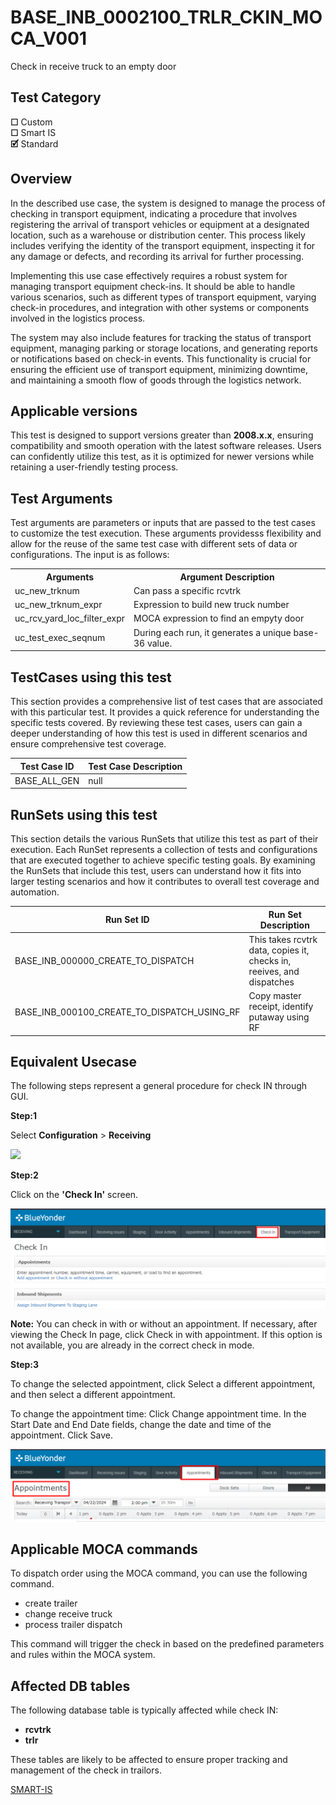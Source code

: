 # **BASE_INB_0002100_TRLR_CKIN_MOCA_V001**


<!-- SMART_DOC_GEN_TEST_DESCR - Start -->
Check in receive truck to an empty door
<!-- SMART_DOC_GEN_TEST_DESCR - End -->

## **Test Category**

**☐** Custom  
**☐** Smart IS  
**🗹** Standard  

## **Overview**

In the described use case, the system is designed to manage the process of checking in transport equipment, indicating a procedure that involves registering the arrival of transport vehicles or equipment at a designated location, such as a warehouse or distribution center. This process likely includes verifying the identity of the transport equipment, inspecting it for any damage or defects, and recording its arrival for further processing.

Implementing this use case effectively requires a robust system for managing transport equipment check-ins. It should be able to handle various scenarios, such as different types of transport equipment, varying check-in procedures, and integration with other systems or components involved in the logistics process.

The system may also include features for tracking the status of transport equipment, managing parking or storage locations, and generating reports or notifications based on check-in events. This functionality is crucial for ensuring the efficient use of transport equipment, minimizing downtime, and maintaining a smooth flow of goods through the logistics network.

## **Applicable versions**

This test is designed to support versions greater than **2008.x.x**,
ensuring compatibility and smooth operation with the latest software
releases. Users can confidently utilize this test, as it is optimized
for newer versions while retaining a user-friendly testing process.

## **Test Arguments**

Test arguments are parameters or inputs that are passed to the test
cases to customize the test execution. These arguments providesss
flexibility and allow for the reuse of the same test case with different
sets of data or configurations. The input is as follows:


<!-- SMART_DOC_GEN_TEST_ARG - Start -->
<table>
<tr><th>Arguments</th><th>Argument Description</th></tr>
<tr><td>uc_new_trknum</td><td>Can pass a specific rcvtrk</td></tr>
<tr><td>uc_new_trknum_expr</td><td>Expression to build new truck number</td></tr>
<tr><td>uc_rcv_yard_loc_filter_expr</td><td>MOCA expression to find an empyty door</td></tr>
<tr><td>uc_test_exec_seqnum</td><td>During each run, it generates a unique base-36 value.</td></tr>
</table>
<!-- SMART_DOC_GEN_TEST_ARG - End -->

## **TestCases using this test**

This section provides a comprehensive list of test cases that are associated with this particular test. It provides a quick reference for understanding the specific tests covered. By reviewing these test cases, users can gain a deeper understanding of how this test is used in different scenarios and ensure comprehensive test coverage.


<!-- SMART_DOC_GEN_TEST_CASE_USING_THIS - Start -->
| Test Case ID | Test Case Description |
| ------------ | --------------------- |
| BASE_ALL_GEN | null |

<!-- SMART_DOC_GEN_TEST_CASE_USING_THIS - End -->

## **RunSets using this test**

This section details the various RunSets that utilize this test as part of their execution. Each RunSet represents a collection of tests and configurations that are executed together to achieve specific testing goals. By examining the RunSets that include this test, users can understand how it fits into larger testing scenarios and how it contributes to overall test coverage and automation.


<!-- SMART_DOC_GEN_RUN_SET_USING_THIS - Start -->
| Run Set ID | Run Set Description |
| ---------- | ------------------- |
| BASE_INB_000000_CREATE_TO_DISPATCH | This takes rcvtrk data, copies it, checks in, reeives, and dispatches |
| BASE_INB_000100_CREATE_TO_DISPATCH_USING_RF | Copy master receipt, identify putaway using RF |

<!-- SMART_DOC_GEN_RUN_SET_USING_THIS - End -->

## **Equivalent Usecase**

The following steps represent a general procedure for check IN through GUI.

**Step:1**

Select **Configuration** > **Receiving**

![](BASE_INB_0002100_TRLR_CKIN_MOCA_V001.png)

**Step:2**

Click on the **'Check In'** screen.

![](BASE_INB_0002100_TRLR_CKIN_MOCA_V001/image2.png)

**Note:** You can check in with or without an appointment. If necessary, after viewing the Check In page, click Check in with appointment. If this option is not available, you are already in the correct check in mode.

**Step:3**

To change the selected appointment, click Select a different appointment, and then select a different appointment.

To change the appointment time:
    Click Change appointment time.
    In the Start Date and End Date fields, change the date and time of the appointment.
    Click Save.

![](BASE_INB_0002100_TRLR_CKIN_MOCA_V001/image3.png)


## **Applicable MOCA commands**

To dispatch order using the MOCA command, you can use the following command.

-  create trailer
-  change receive truck
-  process trailer dispatch


This command will trigger the check in based on the predefined parameters and rules within the MOCA system.

## **Affected DB tables**

The following database table is typically affected while check IN:

- **rcvtrk**
- **trlr**

These tables are likely to be affected to ensure proper tracking and management of the check in trailors.

[SMART-IS](https://www.smart-is.pk) 